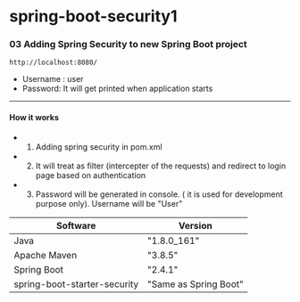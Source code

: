 ﻿# spring-boot-security1

### 03 Adding Spring Security to new Spring Boot project

```
http://localhost:8080/
```

- Username : user
- Password: It will get printed when application starts

---

#### How it works

- 01. Adding spring security in pom.xml
- 02. It will treat as filter (intercepter of the requests) and redirect to login page based on authentication
- 03. Password will be generated in console. ( it is used for development purpose only). Username will be "User"


| Software                      | Version                |
| ------                        | ------                 |
| Java                          |  "1.8.0_161"           |
| Apache Maven                  |  "3.8.5"               |
| Spring Boot                   |  "2.4.1"               |
| spring-boot-starter-security  |  "Same as Spring Boot" |
